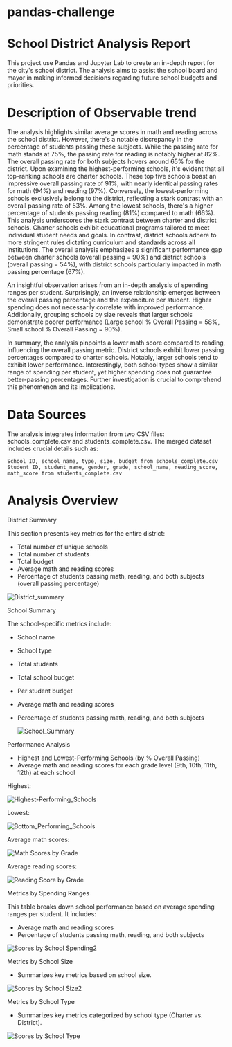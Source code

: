 # pandas-challenge

# School District Analysis Report

This project use Pandas and Jupyter Lab to create an in-depth report for the city's school district. The analysis aims to assist the school board and mayor in making informed decisions regarding future school budgets and priorities.

# Description of Observable trend

The analysis highlights similar average scores in math and reading across the school district. However, there's a notable discrepancy in the percentage of students passing these subjects. While the passing rate for math stands at 75%, the passing rate for reading is notably higher at 82%. The overall passing rate for both subjects hovers around 65% for the district. Upon examining the highest-performing schools, it's evident that all top-ranking schools are charter schools. These top five schools boast an impressive overall passing rate of 91%, with nearly identical passing rates for math (94%) and reading (97%). Conversely, the lowest-performing schools exclusively belong to the district, reflecting a stark contrast with an overall passing rate of 53%. Among the lowest schools, there's a higher percentage of students passing reading (81%) compared to math (66%). This analysis underscores the stark contrast between charter and district schools. Charter schools exhibit educational programs tailored to meet individual student needs and goals. In contrast, district schools adhere to more stringent rules dictating curriculum and standards across all institutions. The overall analysis emphasizes a significant performance gap between charter schools (overall passing = 90%) and district schools (overall passing = 54%), with district schools particularly impacted in math passing percentage (67%).

An insightful observation arises from an in-depth analysis of spending ranges per student. Surprisingly, an inverse relationship emerges between the overall passing percentage and the expenditure per student. Higher spending does not necessarily correlate with improved performance. Additionally, grouping schools by size reveals that larger schools demonstrate poorer performance (Large school % Overall Passing = 58%, Small school % Overall Passing = 90%).

In summary, the analysis pinpoints a lower math score compared to reading, influencing the overall passing metric. District schools exhibit lower passing percentages compared to charter schools. Notably, larger schools tend to exhibit lower performance. Interestingly, both school types show a similar range of spending per student, yet higher spending does not guarantee better-passing percentages. Further investigation is crucial to comprehend this phenomenon and its implications.



# Data Sources

The analysis integrates information from two CSV files: schools_complete.csv and students_complete.csv. The merged dataset includes crucial details such as:

    School ID, school_name, type, size, budget from schools_complete.csv
    Student ID, student_name, gender, grade, school_name, reading_score, math_score from students_complete.csv

# Analysis Overview

District Summary

This section presents key metrics for the entire district:

- Total number of unique schools
- Total number of students
- Total budget
- Average math and reading scores
- Percentage of students passing math, reading, and both subjects (overall passing percentage)

![District_summary](https://github.com/MarcoN16/pandas-challenge/assets/150491559/a6075193-19c0-473b-a82c-c5017c511486)

School Summary

The school-specific metrics include:

- School name
- School type
- Total students
- Total school budget
- Per student budget
- Average math and reading scores
- Percentage of students passing math, reading, and both subjects

  ![School_Summary](https://github.com/MarcoN16/pandas-challenge/assets/150491559/8beec4d0-60bc-41d4-8822-ded079002c16)


Performance Analysis

- Highest and Lowest-Performing Schools (by % Overall Passing)
- Average math and reading scores for each grade level (9th, 10th, 11th, 12th) at each school
  
Highest:

![Highest-Performing_Schools](https://github.com/MarcoN16/pandas-challenge/assets/150491559/685f0d34-b232-4b0a-b957-2d080c33bbf2)

Lowest:

![Bottom_Performing_Schools](https://github.com/MarcoN16/pandas-challenge/assets/150491559/69ae7321-8069-4f11-8bf0-f05c69b67e5b)

Average math scores:

![Math Scores by Grade](https://github.com/MarcoN16/pandas-challenge/assets/150491559/bf2f9e3e-fabc-411c-9b5e-bcb5807b1618)

Average reading scores:

![Reading Score by Grade](https://github.com/MarcoN16/pandas-challenge/assets/150491559/21ca3049-520b-4a04-8875-1660517c9cdb)


Metrics by Spending Ranges

This table breaks down school performance based on average spending ranges per student. It includes:

- Average math and reading scores
- Percentage of students passing math, reading, and both subjects

![Scores by School Spending2](https://github.com/MarcoN16/pandas-challenge/assets/150491559/0e28b766-96c7-4b95-a4bd-aa155eee251a)


Metrics by School Size

- Summarizes key metrics based on school size.

![Scores by School Size2](https://github.com/MarcoN16/pandas-challenge/assets/150491559/bf8b9fbf-0e6b-49bb-a49c-8342544e4ec6)


Metrics by School Type

- Summarizes key metrics categorized by school type (Charter vs. District).

![Scores by School Type](https://github.com/MarcoN16/pandas-challenge/assets/150491559/06a305e1-a26d-41fd-ba7f-458be7397772)
